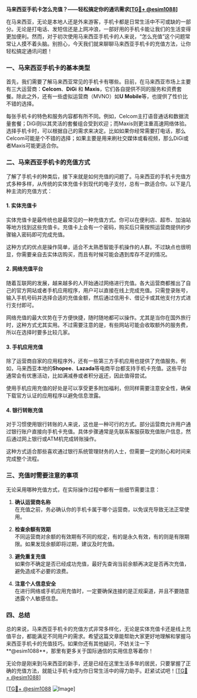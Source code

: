 **马来西亚手机卡怎么充值？——轻松搞定你的通讯需求[[TG💪+ @esim1088](https://t.me/s/esim1088)]**

在马来西亚，无论是本地人还是外来游客，手机卡都是日常生活中不可或缺的一部分。无论是打电话、发短信还是上网冲浪，一部好用的手机卡能让我们的生活变得更加便利。然而，对于初次使用马来西亚手机卡的人来说，“怎么充值”这个问题常常让人摸不着头脑。别担心，今天我们就来聊聊马来西亚手机卡的充值方法，让你轻松搞定通讯问题！

### 一、马来西亚手机卡的基本类型

首先，我们需要了解马来西亚常见的手机卡有哪些。目前，在马来西亚市场上主要有三大运营商：**Celcom**、**DiGi** 和 **Maxis**，它们各自提供不同的服务和资费套餐。除此之外，还有一些虚拟运营商（MVNO）如**U Mobile**等，也提供了性价比不错的选择。

每张手机卡的特色和服务内容都有所不同。例如，Celcom主打语音通话和数据流量套餐；DiGi则以其灵活的套餐组合受到欢迎；而Maxis则更注重高速网络体验。选择手机卡时，可以根据自己的需求来决定。比如如果你经常需要打电话，那么Celcom可能是个不错的选择；如果主要是用来刷社交媒体或看视频，那么DiGi或者Maxis可能更适合你。

### 二、马来西亚手机卡的充值方式

了解了手机卡的种类后，接下来就是如何充值的问题了。马来西亚的手机卡充值方式多种多样，从传统的实体充值卡到现代的电子支付，总有一款适合你。以下是几种主流的充值方式：

#### 1. 实体充值卡

实体充值卡是最传统也是最常见的一种充值方式。你可以在便利店、超市、加油站等地方找到这些充值卡。充值卡上会有一个密码，购买后只需按照运营商提供的步骤输入密码即可完成充值。

这种方式的优点是操作简单，适合不太熟悉智能手机操作的人群。不过缺点也很明显，你需要亲自去实体店购买，而且有时候可能会遇到库存不足的情况。

#### 2. 网络充值平台

随着互联网的发展，越来越多的人开始通过网络进行充值。各大运营商都推出了自己的官方网站或者手机应用程序，用户可以直接在线上完成充值。只需登录账号，输入手机号码并选择合适的充值金额，然后通过信用卡、借记卡或其他支付方式进行支付即可。

网络充值的最大优势在于方便快捷，随时随地都可以操作。尤其是当你在国外旅行时，这种方式尤其实用。不过需要注意的是，有些网站可能会收取额外的服务费，所以在选择时要多比较几家。

#### 3. 手机应用充值

除了运营商自家的应用程序外，还有一些第三方手机应用也提供了充值服务。例如，马来西亚本地的**Shopee**、**Lazada**等电商平台都支持手机卡充值。这些平台通常会有优惠活动，比如满减券或者积分返还，因此值得尝试。

使用手机应用充值的好处是可以享受更多附加福利，但同样需要注意安全性，确保下载官方认证的应用程序以避免信息泄露。

#### 4. 银行转账充值

对于习惯使用银行转账的人来说，这也是一种可行的方式。部分运营商允许用户通过银行账户直接向手机卡充值。具体步骤通常是先联系客服获取充值账户信息，然后通过网上银行或ATM机完成转账操作。

这种方式适合那些喜欢通过银行系统管理财务的人士，但需要一定的耐心和时间来完成整个流程。

### 三、充值时需要注意的事项

无论采用哪种充值方式，在实际操作过程中都有一些细节需要注意：

1. **确认运营商名称**  
   在充值之前，务必确认你的手机卡属于哪个运营商，以免误充导致无法正常使用。

2. **检查余额有效期**  
   不同运营商对余额的有效期有不同的规定，有的是永久有效，有的则是有限期限。如果发现余额即将过期，建议及时充值。

3. **避免重复充值**  
   如果你不确定是否已经成功充值，最好先查询当前余额再决定是否再次充值，避免造成不必要的浪费。

4. **注意个人信息安全**  
   在进行网络或手机应用充值时，一定要确保连接的是正规渠道，并且不要随意透露个人敏感信息。

### 四、总结

总的来说，马来西亚手机卡的充值方式非常多样化，无论是实体充值卡还是线上充值平台，都能满足不同用户的需求。希望这篇文章能帮助大家更好地理解和掌握马来西亚手机卡的充值技巧。如果你还有其他疑问，不妨关注一下**@esim1088**，那里有更多关于国际通信的实用信息等着你！

无论你是刚来到马来西亚的新手，还是已经在这里生活多年的居民，只要掌握了正确的充值方法，就能让手机卡成为你日常生活中的得力助手。赶紧试试吧！[[TG💪+ @esim1088](https://t.me/s/esim1088)]

[[TG💪+ @esim1088](https://t.me/s/esim1088) ![Image](https://i.postimg.cc/4NQfJmqS/Snipaste-2025-05-13-00-14-12.png)]